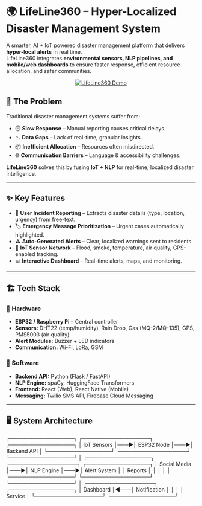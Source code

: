 # 🌍 LifeLine360 – Hyper-Localized Disaster Management System  

A smarter, AI + IoT powered disaster management platform that delivers **hyper-local alerts** in real time.  
LifeLine360 integrates **environmental sensors, NLP pipelines, and mobile/web dashboards** to ensure faster response, efficient resource allocation, and safer communities.  

<p align="center">
  <a href="https://lifeline360-lemon.vercel.app/" target="_blank">
    <img src="https://img.shields.io/badge/Live%20Demo-LifeLine360-FF416C?style=for-the-badge&logo=vercel&logoColor=white&labelColor=FF4B2B" alt="LifeLine360 Demo"/>
  </a>
</p>


## 🚨 The Problem  

Traditional disaster management systems suffer from:  
- ⏱️ **Slow Response** – Manual reporting causes critical delays.  
- 📉 **Data Gaps** – Lack of real-time, granular insights.  
- 📦 **Inefficient Allocation** – Resources often misdirected.  
- 🌐 **Communication Barriers** – Language & accessibility challenges.  

**LifeLine360** solves this by fusing **IoT + NLP** for real-time, localized disaster intelligence.  

---

## ✨ Key Features  

- 📢 **User Incident Reporting** – Extracts disaster details (type, location, urgency) from free-text.  
- 🏷️ **Emergency Message Prioritization** – Urgent cases automatically highlighted.  
- ⚠️ **Auto-Generated Alerts** – Clear, localized warnings sent to residents.  
- 📡 **IoT Sensor Network** – Flood, smoke, temperature, air quality, GPS-enabled tracking.  
- 📊 **Interactive Dashboard** – Real-time alerts, maps, and monitoring.  

---

## 🏗️ Tech Stack  

### 🔹 Hardware  
- **ESP32 / Raspberry Pi** – Central controller  
- **Sensors:** DHT22 (temp/humidity), Rain Drop, Gas (MQ-2/MQ-135), GPS, PMS5003 (air quality)  
- **Alert Modules:** Buzzer + LED indicators  
- **Communication:** Wi-Fi, LoRa, GSM  

### 🔹 Software  
- **Backend API:** Python (Flask / FastAPI)  
- **NLP Engine:** spaCy, HuggingFace Transformers  
- **Frontend:** React (Web), React Native (Mobile)  
- **Messaging:** Twilio SMS API, Firebase Cloud Messaging  

---

## 🖥️ System Architecture  
┌─────────────────┐    ┌──────────────────┐    ┌─────────────────┐
│   IoT Sensors   │───▶│   ESP32 Node     │───▶│   Backend API   │
└─────────────────┘    └──────────────────┘    └─────────────────┘
                                                         │
┌─────────────────┐    ┌──────────────────┐    ┌─────────────────┐
│ Social Media    │───▶│   NLP Engine     │───▶│  Alert System   │
│   Reports       │    │                  │    │                 │
└─────────────────┘    └──────────────────┘    └─────────────────┘
                                                         │
                       ┌──────────────────┐    ┌─────────────────┐
                       │   Dashboard      │◀───│  Notification   │
                       │                  │    │    Service      │
                       └──────────────────┘    └─────────────────┘

